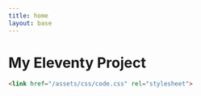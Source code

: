```yaml
---
title: home
layout: base
---
```

# My Eleventy Project

```html
<link href="/assets/css/code.css" rel="stylesheet">
```
